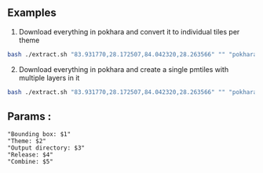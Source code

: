 ## Examples 

1. Download everything in pokhara and convert it to individual tiles per theme
```bash
bash ./extract.sh "83.931770,28.172507,84.042320,28.263566" "" "pokhara"
```

2. Download everything in pokhara and create a single pmtiles with multiple layers in it

```bash
bash ./extract.sh "83.931770,28.172507,84.042320,28.263566" "" "pokhara" "" true
```


## Params : 
```
"Bounding box: $1"
"Theme: $2"
"Output directory: $3"
"Release: $4"
"Combine: $5"
```